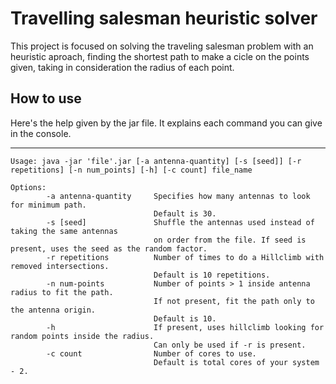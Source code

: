 # **Travelling salesman heuristic solver**

This project is focused on solving the traveling salesman problem with an heuristic aproach, finding the shortest path to make a cicle on the points given, taking in consideration the radius of each point.

## **How to use**

Here's the help given by the jar file. It explains each command you can give in the console.

---

```
Usage: java -jar 'file'.jar [-a antenna-quantity] [-s [seed]] [-r repetitions] [-n num_points] [-h] [-c count] file_name

Options:
        -a antenna-quantity     Specifies how many antennas to look for minimum path.
                                Default is 30.
        -s [seed]               Shuffle the antennas used instead of taking the same antennas
                                on order from the file. If seed is present, uses the seed as the random factor.
        -r repetitions          Number of times to do a Hillclimb with removed intersections.
                                Default is 10 repetitions.
        -n num-points           Number of points > 1 inside antenna radius to fit the path.
                                If not present, fit the path only to the antenna origin.
                                Default is 10.
        -h                      If present, uses hillclimb looking for random points inside the radius.
                                Can only be used if -r is present.
        -c count                Number of cores to use.
                                Default is total cores of your system - 2.
```